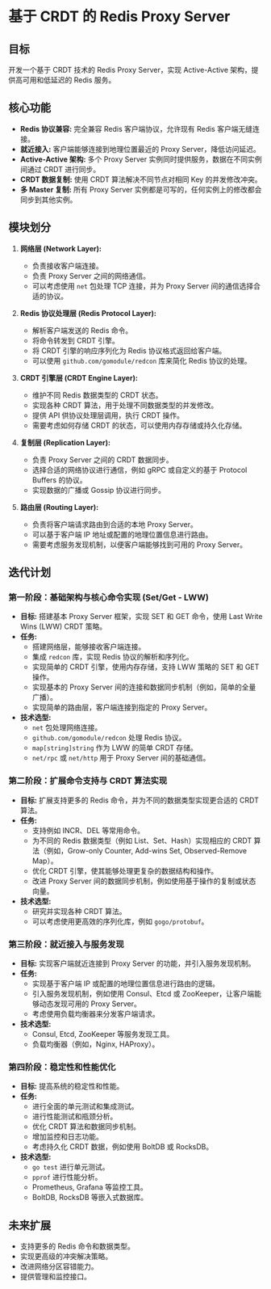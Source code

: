 # 基于 CRDT 的 Redis Proxy Server

## 目标

开发一个基于 CRDT 技术的 Redis Proxy Server，实现 Active-Active 架构，提供高可用和低延迟的 Redis 服务。

## 核心功能

- **Redis 协议兼容:** 完全兼容 Redis 客户端协议，允许现有 Redis 客户端无缝连接。
- **就近接入:** 客户端能够连接到地理位置最近的 Proxy Server，降低访问延迟。
- **Active-Active 架构:** 多个 Proxy Server 实例同时提供服务，数据在不同实例间通过 CRDT 进行同步。
- **CRDT 数据复制:** 使用 CRDT 算法解决不同节点对相同 Key 的并发修改冲突。
- **多 Master 复制:** 所有 Proxy Server 实例都是可写的，任何实例上的修改都会同步到其他实例。

## 模块划分

1. **网络层 (Network Layer):**
    - 负责接收客户端连接。
    - 负责 Proxy Server 之间的网络通信。
    - 可以考虑使用 `net` 包处理 TCP 连接，并为 Proxy Server 间的通信选择合适的协议。

2. **Redis 协议处理层 (Redis Protocol Layer):**
    - 解析客户端发送的 Redis 命令。
    - 将命令转发到 CRDT 引擎。
    - 将 CRDT 引擎的响应序列化为 Redis 协议格式返回给客户端。
    - 可以使用 `github.com/gomodule/redcon` 库来简化 Redis 协议的处理。

3. **CRDT 引擎层 (CRDT Engine Layer):**
    - 维护不同 Redis 数据类型的 CRDT 状态。
    - 实现各种 CRDT 算法，用于处理不同数据类型的并发修改。
    - 提供 API 供协议处理层调用，执行 CRDT 操作。
    - 需要考虑如何存储 CRDT 的状态，可以使用内存存储或持久化存储。

4. **复制层 (Replication Layer):**
    - 负责 Proxy Server 之间的 CRDT 数据同步。
    - 选择合适的网络协议进行通信，例如 gRPC 或自定义的基于 Protocol Buffers 的协议。
    - 实现数据的广播或 Gossip 协议进行同步。

5. **路由层 (Routing Layer):**
    - 负责将客户端请求路由到合适的本地 Proxy Server。
    - 可以基于客户端 IP 地址或配置的地理位置信息进行路由。
    - 需要考虑服务发现机制，以便客户端能够找到可用的 Proxy Server。

## 迭代计划

### 第一阶段：基础架构与核心命令实现 (Set/Get - LWW)

- **目标:** 搭建基本 Proxy Server 框架，实现 SET 和 GET 命令，使用 Last Write Wins (LWW) CRDT 策略。
- **任务:**
    - 搭建网络层，能够接收客户端连接。
    - 集成 `redcon` 库，实现 Redis 协议的解析和序列化。
    - 实现简单的 CRDT 引擎，使用内存存储，支持 LWW 策略的 SET 和 GET 操作。
    - 实现基本的 Proxy Server 间的连接和数据同步机制（例如，简单的全量广播）。
    - 实现简单的路由层，客户端连接到指定的 Proxy Server。
- **技术选型:**
    - `net` 包处理网络连接。
    - `github.com/gomodule/redcon` 处理 Redis 协议。
    - `map[string]string` 作为 LWW 的简单 CRDT 存储。
    - `net/rpc` 或 `net/http` 用于 Proxy Server 间的基础通信。

### 第二阶段：扩展命令支持与 CRDT 算法实现

- **目标:** 扩展支持更多的 Redis 命令，并为不同的数据类型实现更合适的 CRDT 算法。
- **任务:**
    - 支持例如 INCR、DEL 等常用命令。
    - 为不同的 Redis 数据类型（例如 List、Set、Hash）实现相应的 CRDT 算法（例如，Grow-only Counter, Add-wins Set, Observed-Remove Map）。
    - 优化 CRDT 引擎，使其能够处理更复杂的数据结构和操作。
    - 改进 Proxy Server 间的数据同步机制，例如使用基于操作的复制或状态向量。
- **技术选型:**
    - 研究并实现各种 CRDT 算法。
    - 可以考虑使用更高效的序列化库，例如 `gogo/protobuf`。

### 第三阶段：就近接入与服务发现

- **目标:** 实现客户端就近连接到 Proxy Server 的功能，并引入服务发现机制。
- **任务:**
    - 实现基于客户端 IP 或配置的地理位置信息进行路由的逻辑。
    - 引入服务发现机制，例如使用 Consul、Etcd 或 ZooKeeper，让客户端能够动态发现可用的 Proxy Server。
    - 考虑使用负载均衡器来分发客户端请求。
- **技术选型:**
    - Consul, Etcd, ZooKeeper 等服务发现工具。
    - 负载均衡器（例如，Nginx, HAProxy）。

### 第四阶段：稳定性和性能优化

- **目标:** 提高系统的稳定性和性能。
- **任务:**
    - 进行全面的单元测试和集成测试。
    - 进行性能测试和瓶颈分析。
    - 优化 CRDT 算法和数据同步机制。
    - 增加监控和日志功能。
    - 考虑持久化 CRDT 数据，例如使用 BoltDB 或 RocksDB。
- **技术选型:**
    - `go test` 进行单元测试。
    - `pprof` 进行性能分析。
    - Prometheus, Grafana 等监控工具。
    - BoltDB, RocksDB 等嵌入式数据库。

## 未来扩展

- 支持更多的 Redis 命令和数据类型。
- 实现更高级的冲突解决策略。
- 改进网络分区容错能力。
- 提供管理和监控接口。